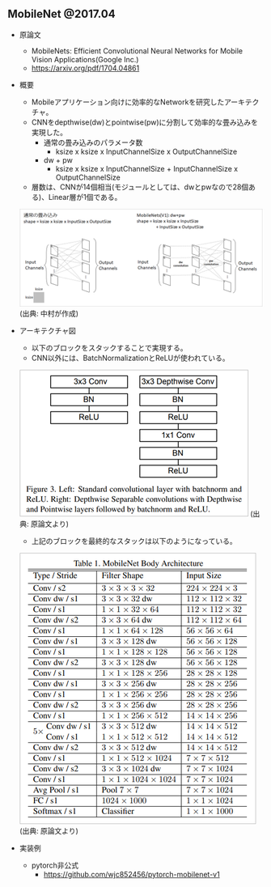 ## MobileNet @2017.04

- 原論文
  - MobileNets: Efficient Convolutional Neural Networks for Mobile Vision Applications(Google Inc.)
  - https://arxiv.org/pdf/1704.04861

- 概要
  - Mobileアプリケーション向けに効率的なNetworkを研究したアーキテクチャ。
  - CNNをdepthwise(dw)とpointwise(pw)に分割して効率的な畳み込みを実現した。
    - 通常の畳み込みのパラメータ数
      - ksize x ksize x InputChannelSize x OutputChannelSize
    - dw + pw
       - ksize x ksize x InputChannelSize + InputChannelSize x OutputChannelSize
  - 層数は、CNNが14個相当(モジュールとしては、dwとpwなので28個ある)、Linear層が1個である。

  ![](./img/cv_history_002_classification_mobile_net_v1_dw_and_pw.png)
  (出典: 中村が作成)

- アーキテクチャ図
  - 以下のブロックをスタックすることで実現する。
  - CNN以外には、BatchNormalizationとReLUが使われている。

  ![](./img/cv_history_002_classification_mobile_net_v1_architecture_sub_block.png)
  (出典: 原論文より)

  - 上記のブロックを最終的なスタックは以下のようになっている。

  ![](./img/cv_history_002_classification_mobile_net_v1_architecture_overall.png)
  (出典: 原論文より)

- 実装例
  - pytorch非公式
    - https://github.com/wjc852456/pytorch-mobilenet-v1
